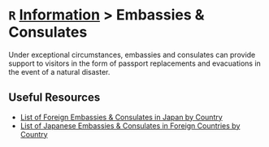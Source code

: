 # `R` [Information](../information) > Embassies & Consulates

Under exceptional circumstances, embassies and consulates can provide support to visitors in the form of passport replacements and evacuations in the event of a natural disaster.

## Useful Resources
- [List of Foreign Embassies & Consulates in Japan by Country](https://www.japan.travel/en/plan/embassies-foreign/)
- [List of Japanese Embassies & Consulates in Foreign Countries by Country](https://www.japan.travel/en/plan/embassies-japanese/)
